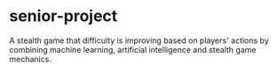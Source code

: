 # senior-project
A stealth game that difficulty is improving based on players' actions by combining machine learning, artificial intelligence and stealth game mechanics.
